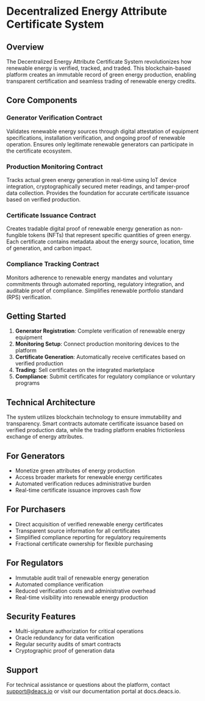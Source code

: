 # Decentralized Energy Attribute Certificate System

## Overview

The Decentralized Energy Attribute Certificate System revolutionizes how renewable energy is verified, tracked, and traded. This blockchain-based platform creates an immutable record of green energy production, enabling transparent certification and seamless trading of renewable energy credits.

## Core Components

### Generator Verification Contract
Validates renewable energy sources through digital attestation of equipment specifications, installation verification, and ongoing proof of renewable operation. Ensures only legitimate renewable generators can participate in the certificate ecosystem.

### Production Monitoring Contract
Tracks actual green energy generation in real-time using IoT device integration, cryptographically secured meter readings, and tamper-proof data collection. Provides the foundation for accurate certificate issuance based on verified production.

### Certificate Issuance Contract
Creates tradable digital proof of renewable energy generation as non-fungible tokens (NFTs) that represent specific quantities of green energy. Each certificate contains metadata about the energy source, location, time of generation, and carbon impact.

### Compliance Tracking Contract
Monitors adherence to renewable energy mandates and voluntary commitments through automated reporting, regulatory integration, and auditable proof of compliance. Simplifies renewable portfolio standard (RPS) verification.

## Getting Started

1. **Generator Registration**: Complete verification of renewable energy equipment
2. **Monitoring Setup**: Connect production monitoring devices to the platform
3. **Certificate Generation**: Automatically receive certificates based on verified production
4. **Trading**: Sell certificates on the integrated marketplace
5. **Compliance**: Submit certificates for regulatory compliance or voluntary programs

## Technical Architecture

The system utilizes blockchain technology to ensure immutability and transparency. Smart contracts automate certificate issuance based on verified production data, while the trading platform enables frictionless exchange of energy attributes.

## For Generators

- Monetize green attributes of energy production
- Access broader markets for renewable energy certificates
- Automated verification reduces administrative burden
- Real-time certificate issuance improves cash flow

## For Purchasers

- Direct acquisition of verified renewable energy certificates
- Transparent source information for all certificates
- Simplified compliance reporting for regulatory requirements
- Fractional certificate ownership for flexible purchasing

## For Regulators

- Immutable audit trail of renewable energy generation
- Automated compliance verification
- Reduced verification costs and administrative overhead
- Real-time visibility into renewable energy production

## Security Features

- Multi-signature authorization for critical operations
- Oracle redundancy for data verification
- Regular security audits of smart contracts
- Cryptographic proof of generation data

## Support

For technical assistance or questions about the platform, contact support@deacs.io or visit our documentation portal at docs.deacs.io.
